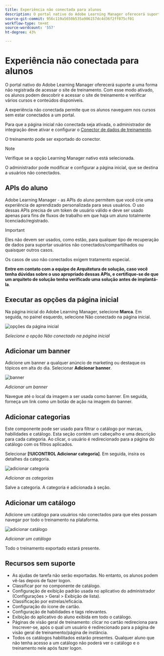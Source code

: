 ```yaml
---
title: Experiência não conectada para alunos
description: O portal nativo do Adobe Learning Manager oferecerá suporte a uma forma não registrada de acessar o site de treinamento. Com esse modo ativado, os alunos podem descobrir e acessar o site de treinamento e verificar vários cursos e conteúdos disponíveis. A experiência não conectada permite que os alunos naveguem nos cursos sem estar conectados a um portal.
source-git-commit: 956c119a5650b535a906157dc4d36f2ff075cf01
workflow-type: tm+mt
source-wordcount: '557'
ht-degree: 43%

---
```


# Experiência não conectada para alunos

O portal nativo do Adobe Learning Manager oferecerá suporte a uma forma não registrada de acessar o site de treinamento. Com esse modo ativado, os alunos podem descobrir e acessar o site de treinamento e verificar vários cursos e conteúdos disponíveis.

A experiência não conectada permite que os alunos naveguem nos cursos sem estar conectados a um portal.

Para que a página inicial não conectada seja ativada, o administrador de integração deve ativar e configurar o [Conector de dados de treinamento](/help/migrated/integration-admin/feature-summary/connectors.md#training-data-access).

O treinamento pode ser exportado do conector.

>[!NOTE]
>
>Verifique se a opção Learning Manager nativo está selecionada.

O administrador pode modificar e configurar a página inicial, que se destina a usuários não conectados.

## APIs do aluno

Adobe Learning Manager - as APIs do aluno permitem que você crie uma experiência de aprendizado personalizada para seus usuários. O uso dessas APIs precisa de um token de usuário válido e deve ser usado apenas para fins de fluxos de trabalho em que haja um aluno totalmente licenciado/registrado.

>[!IMPORTANT]
>
>Eles não devem ser usados, como estão, para qualquer tipo de recuperação de dados para suportar usuários não conectados/compartilhados ou quaisquer outros casos.

Os casos de uso não conectados exigem tratamento especial.

**Entre em contato com a equipe de Arquitetura de solução, caso você tenha dúvidas sobre o uso apropriado dessas APIs, e certifique-se de que um arquiteto de solução tenha verificado uma solução antes de implantá-la**.

## Executar as opções da página inicial

Na página inicial do Adobe Learning Manager, selecione **Marca**. Em seguida, no painel esquerdo, selecione Não conectado na página inicial.

![opções da página inicial](assets/non-logged-in-homepage.png)

*Selecione a opção Não conectado na página inicial*

## Adicionar um banner

Adicione um banner a qualquer anúncio de marketing ou destaque os tópicos em alta do dia. Selecionar **Adicionar banner**.

![banner](assets/add-banner-image.png)

*Adicionar um banner*

Navegue até o local da imagem a ser usada como banner. Em seguida, forneça um link como um botão de ação na imagem do banner.

## Adicionar categorias

Este componente pode ser usado para filtrar o catálogo por marcas, habilidades e catálogo. Esta seção contém um cabeçalho e uma descrição para cada categoria. Ao clicar, o usuário é redirecionado para a página do catálogo com os filtros aplicados.

Selecionar **[!UICONTROL Adicionar categoria]**. Em seguida, insira os detalhes da categoria.

![adicionar categoria](assets/add-category.png)

*Adicionar as categorias*

Salve a categoria. A categoria é adicionada à seção.

## Adicionar um catálogo

Adicione um catálogo para usuários não conectados para que eles possam navegar por todo o treinamento na plataforma.

![adicionar catálogo](assets/add-catalog.png)

*Adicionar um catálogo*

Todo o treinamento exportado estará presente.

## Recursos sem suporte

* As ajudas de tarefa não serão exportadas. No entanto, os alunos podem vê-las depois de fazer logon.
* Classificar por no componente de catálogo.
* Configuração de exibição padrão usada no aplicativo do administrador (Configurações > Geral > Exibição de lista).
* Classificação por estrelas/eficácia.
* Configuração do ícone de cartão.
* Configuração de habilidades e tags relevantes.
* Exibição do aplicativo do aluno exibida em todo o catálogo.
* Páginas de visão geral de treinamento: clicar no cartão redireciona para Inscrever-se, após o qual um usuário é redirecionado para a página de visão geral de treinamento/página de instância.
* Todos os catálogos habilitados estarão presentes. Qualquer aluno que não tenha acesso a um catálogo não poderá ver o catálogo e o treinamento nele após fazer logon.
